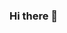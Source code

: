 ### Hi there 👋

<!--
**seynath/seynath** is a ✨ _special_ ✨ repository because its `README.md` (this file) appears on your GitHub profile.

Here are some ideas to get you started:

- 🔭 I’m currently working on personal projects
- 🌱 I’m currently learning about data science and software engineering subjects
- 👯 I’m looking to collaborate on coding stuff
- 🤔 I’m looking for help with knowledge
- 💬 Ask me about WordPress
- 📫 How to reach me: By email
- 😄 Pronouns: Sena
- ⚡ Fun fact: Plan for the worst, hope for the best
-->
